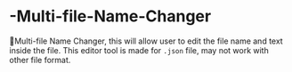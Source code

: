 # -Multi-file-Name-Changer
🌟Multi-file Name Changer, this will allow user to edit the file name and text inside the file. This editor tool is made for `.json` file, may not work with other file format.
